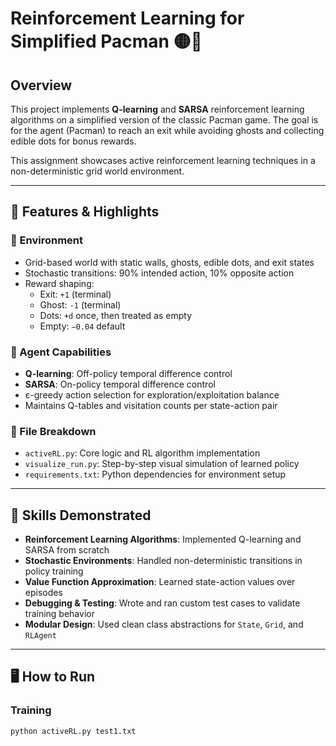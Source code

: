 # Reinforcement Learning for Simplified Pacman 🟡👻

## Overview
This project implements **Q-learning** and **SARSA** reinforcement learning algorithms on a simplified version of the classic Pacman game. The goal is for the agent (Pacman) to reach an exit while avoiding ghosts and collecting edible dots for bonus rewards.

This assignment showcases active reinforcement learning techniques in a non-deterministic grid world environment.

---
## 🔧 Features & Highlights

### 🎯 Environment
- Grid-based world with static walls, ghosts, edible dots, and exit states
- Stochastic transitions: 90% intended action, 10% opposite action
- Reward shaping:
  - Exit: `+1` (terminal)
  - Ghost: `-1` (terminal)
  - Dots: `+d` once, then treated as empty
  - Empty: `−0.04` default

### 🤖 Agent Capabilities
- **Q-learning**: Off-policy temporal difference control
- **SARSA**: On-policy temporal difference control
- ε-greedy action selection for exploration/exploitation balance
- Maintains Q-tables and visitation counts per state-action pair

### 📁 File Breakdown
- `activeRL.py`: Core logic and RL algorithm implementation
- `visualize_run.py`: Step-by-step visual simulation of learned policy
- `requirements.txt`: Python dependencies for environment setup

---

## 🧠 Skills Demonstrated

- **Reinforcement Learning Algorithms**: Implemented Q-learning and SARSA from scratch
- **Stochastic Environments**: Handled non-deterministic transitions in policy training
- **Value Function Approximation**: Learned state-action values over episodes
- **Debugging & Testing**: Wrote and ran custom test cases to validate training behavior
- **Modular Design**: Used clean class abstractions for `State`, `Grid`, and `RLAgent`

---

## 🖥️ How to Run

### Training
```bash
python activeRL.py test1.txt


